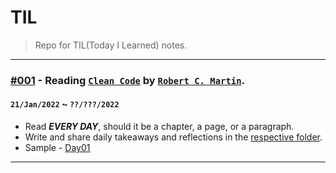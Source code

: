 # TIL
> Repo for TIL(Today I Learned) notes.
---
### [#001](./books/clean%20code#clean-code-by-robert-cecil-martin) - Reading [`Clean Code`](https://www.goodreads.com/book/show/3735293-clean-code) by [`Robert C. Martin`](https://en.wikipedia.org/wiki/Robert_C._Martin).
#### `21/Jan/2022` ~ `??/???/2022`
- Read ***EVERY DAY***, should it be a chapter, a page, or a paragraph.
- Write and share daily takeaways and reflections in the [respective folder](./books/clean%20code).
- Sample - [Day01](./books/clean%20code/Day01.md)
---

